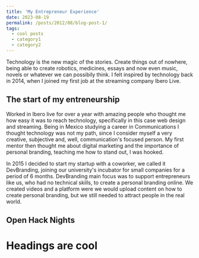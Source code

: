 ```yaml
---
title: 'My Entrepreneur Experience'
date: 2023-08-19
permalink: /posts/2012/08/blog-post-1/
tags:
  - cool posts
  - category1
  - category2
---
```


Technology is the new magic of the stories. Create things out of nowhere, being able to create robotics, medicines, essays and now even music, novels or whatever we can possibily think. I felt inspired by technology back in 2014, when I joined my first job at the streaming company Ibero Live. 


The start of my entreneurship
------
Worked in Ibero live for over a year with amazing people who thought me how easy it was to reach technology, specifically in this case web design and streaming. Being in Mexico studying a career in Communications I thought technology was not my path, since I consider myself a very creative, subjective and, well, communication's focused person. My first mentor then thought me about digital marketing and the importance of personal branding, teaching me how to stand out, I was hooked.

In 2015 I decided to start my startup with a coworker, we called it DevBranding, joining our university's incubator for small companies for a period of 6 months. DevBranding main focus was to support entrepreneurs like us, who had no technical skills, to create a personal branding online. We created videos and a platform were we would upload content on how to create personal branding, but we still needed to attract people in the real world.

Open Hack Nights
------


Headings are cool
======



